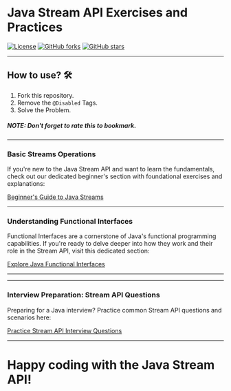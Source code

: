 # Java Stream API Exercises and Practices

[![License](https://img.shields.io/badge/License-Apache%202.0-blue.svg)](https://opensource.org/licenses/Apache-2.0)
[![GitHub forks](https://img.shields.io/github/forks/ZahidFKhan/Streams-API-Practices?logo=github)](https://github.com/ZahidFKhan/Streams-API-Practices)
[![GitHub stars](https://img.shields.io/github/stars/ZahidFKhan/Streams-API-Practices?logo=github)](https://github.com/ZahidFKhan/Streams-API-Practices)

___

## How to use? 🛠️

1. Fork this repository.
2. Remove the `@Disabled` Tags.
3. Solve the Problem.

##### NOTE: Don't forget to rate this to bookmark.

---

### Basic Streams Operations

If you're new to the Java Stream API and want to learn the fundamentals, check out our dedicated beginner's section with
foundational exercises and explanations:

[Beginner's Guide to Java Streams](https://github.com/ZahidFKhan/Streams-API-Practices/tree/main/src/test/java/com/github/streams/learn/basics)


---

### Understanding Functional Interfaces

Functional Interfaces are a cornerstone of Java's functional programming capabilities. If you're ready to delve deeper
into how they work and their role in the Stream API, visit this dedicated section:

[Explore Java Functional Interfaces](https://github.com/ZahidFKhan/Streams-API-Practices/tree/main/src/test/java/com/github/streams/learn/functional_interfaces)

---

---

### Interview Preparation: Stream API Questions

Preparing for a Java interview? Practice common Stream API questions and scenarios here:

[Practice Stream API Interview Questions](https://github.com/ZahidFKhan/Streams-API-Practices/tree/main/src/test/java/com/github/streams/interview)

--- 

[//]: # (### Master the Java Stream API: Exercises, Tutorials, and Practical Examples)

[//]: # ()

[//]: # (This repository offers a comprehensive collection of functional programming exercises and practical examples designed to)

[//]: # (help you master the Java Stream API and write cleaner, more efficient code.)

[//]: # ()

[//]: # (---)

[//]: # ()

[//]: # (### Learn and Practice the Java Stream API: From Basics to Advanced)

[//]: # ()

[//]: # (This repository serves as your ultimate guide to understanding and effectively utilizing the Java Stream API. Whether)

[//]: # (you're a beginner looking to grasp the fundamentals or an experienced developer aiming to deepen your knowledge, you'll)

[//]: # (find valuable resources here. Dive into practical exercises that cover a wide range of Stream API operations and)

[//]: # (real-world scenarios.)

[//]: # ()

[//]: # (### What you'll find:)

[//]: # ()

[//]: # (* **Targeted Exercises:** Hands-on problems designed to reinforce your understanding of key Stream API concepts)

[//]: # (  like `map`, `filter`, `reduce`, `collect`, and more.)

[//]: # (* **Practical Examples:** Learn how to apply the Stream API to solve common programming tasks, making your code more)

[//]: # (  concise and readable.)

[//]: # (* **Beginner-Friendly Approach:** Clear instructions and progressively challenging exercises cater to developers of all)

[//]: # (  skill levels.)

[//]: # (* **Focus on Modern Java:** Examples are relevant for Java 8, Java 11, and later versions, showcasing the power of)

[//]: # (  functional programming.)

[//]: # ()

[//]: # (___)

[//]: # ()

[//]: # (##### Keywords for Java Stream API Learning)

[//]: # ()

[//]: # (<a name="keywords-for-java-stream-api-learning"></a>)

[//]: # ()

[//]: # (1. [x] Java Stream API Tutorial)

[//]: # (2. [x] Java 8 Streams)

[//]: # (3. [x] Java 11 Streams)

[//]: # (4. [x] Functional Programming in Java)

[//]: # (5. [x] Java Stream API Exercises)

[//]: # (6. [x] Java Stream API Practices)

[//]: # (7. [x] Java Code Examples)

[//]: # (8. [x] Learn Java Streams)

[//]: # (9. [x] Master Java Stream API)

[//]: # (10. [x] Java Programming Skills)

[//]: # ()

[//]: # (Your support helps others discover and benefit from these resources.)

# Happy coding with the Java Stream API!
